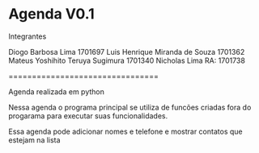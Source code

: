 Agenda V0.1
================================
Integrantes

Diogo Barbosa Lima 1701697
Luis  Henrique Miranda de Souza 1701362
Mateus Yoshihito Teruya Sugimura 1701340
Nicholas Lima RA: 1701738

================================

Agenda realizada em python

Nessa agenda o programa principal se utiliza de funcões criadas fora do progarama para executar suas funcionalidades.

Essa agenda pode adicionar nomes e telefone e mostrar contatos que estejam na lista
